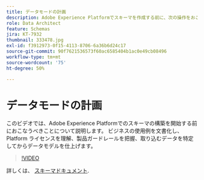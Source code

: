```yaml
---
title: データモードの計画
description: Adobe Experience Platformでスキーマを作成する前に、次の操作をおこないます。
role: Data Architect
feature: Schemas
jira: KT-7932
thumbnail: 333478.jpg
exl-id: f3912973-0f15-4113-8706-6a36b6d24c17
source-git-commit: 90f7621536573f60ac6585404b1ac0e49cb08496
workflow-type: tm+mt
source-wordcount: '75'
ht-degree: 50%

---
```


# データモードの計画

このビデオでは、Adobe Experience Platformでのスキーマの構築を開始する前におこなうべきことについて説明します。 ビジネスの使用例を文書化し、Platform ライセンスを理解、製品ガードレールを把握、取り込むデータを特定してからデータモデルを仕上げます。

>[!VIDEO](https://video.tv.adobe.com/v/333478?quality=12&learn=on)

詳しくは、 [スキーマドキュメント](https://experienceleague.adobe.com/docs/experience-platform/xdm/home.html?lang=ja).
